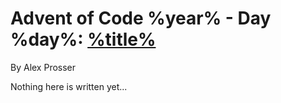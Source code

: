 # Advent of Code %year% - Day %day%: [%title%](https://adventofcode.com/%year%/day/%day%)
By Alex Prosser

Nothing here is written yet...